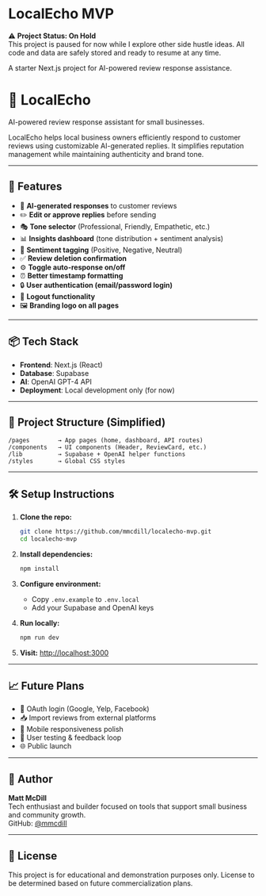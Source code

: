 # LocalEcho MVP

⚠️ **Project Status: On Hold**  
This project is paused for now while I explore other side hustle ideas. All code and data are safely stored and ready to resume at any time.


A starter Next.js project for AI-powered review response assistance.

# 📣 LocalEcho

AI-powered review response assistant for small businesses.

LocalEcho helps local business owners efficiently respond to customer reviews using customizable AI-generated replies. It simplifies reputation management while maintaining authenticity and brand tone.

---

## 🚀 Features

- 🧠 **AI-generated responses** to customer reviews
- ✏️ **Edit or approve replies** before sending
- 🎭 **Tone selector** (Professional, Friendly, Empathetic, etc.)
- 📊 **Insights dashboard** (tone distribution + sentiment analysis)
- 🧾 **Sentiment tagging** (Positive, Negative, Neutral)
- ✅ **Review deletion confirmation**
- ⚙️ **Toggle auto-response on/off**
- ⏰ **Better timestamp formatting**
- 🔒 **User authentication (email/password login)**
- 🚪 **Logout functionality**
- 🖼️ **Branding logo on all pages**
---

## 📦 Tech Stack

- **Frontend**: Next.js (React)
- **Database**: Supabase
- **AI**: OpenAI GPT-4 API
- **Deployment**: Local development only (for now)

---

## 📂 Project Structure (Simplified)

```
/pages        → App pages (home, dashboard, API routes)
/components   → UI components (Header, ReviewCard, etc.)
/lib          → Supabase + OpenAI helper functions
/styles       → Global CSS styles
```

---

## 🛠 Setup Instructions

1. **Clone the repo:**
   ```bash
   git clone https://github.com/mmcdill/localecho-mvp.git
   cd localecho-mvp
   ```

2. **Install dependencies:**
   ```bash
   npm install
   ```

3. **Configure environment:**
   - Copy `.env.example` to `.env.local`
   - Add your Supabase and OpenAI keys

4. **Run locally:**
   ```bash
   npm run dev
   ```

5. **Visit:** [http://localhost:3000](http://localhost:3000)

---

## 📈 Future Plans

- 🔐 OAuth login (Google, Yelp, Facebook)
- 📥 Import reviews from external platforms
- 📱 Mobile responsiveness polish
- 🧪 User testing & feedback loop
- 🌐 Public launch

---

## 👤 Author

**Matt McDill**  
Tech enthusiast and builder focused on tools that support small business and community growth.  
GitHub: [@mmcdill](https://github.com/mmcdill)

---

## 📄 License

This project is for educational and demonstration purposes only. License to be determined based on future commercialization plans.
